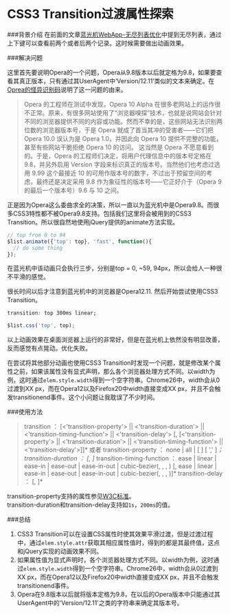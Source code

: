 CSS3 Transition过渡属性探索
===
###背景介绍
在前面的文章[蓝光机WebApp-无尽列表优化](./2013-04-07-Blu-ray-Web-App-Endless-List-Optimization.md)中提到无尽列表，通过上下键可以查看前两个或者后两个记录。这时候需要做出动画效果。

###解决问题

这里首先要说明Opera的一个问题，Opera从9.8版本以后就定格为9.8，如果要查看其真正版本，只有通过其UserAgent中‘Version/12.11’类似的文本来确定。在[Oprea的怪异识别码](http://blog.imbolo.com/oprea-version/)说明了这一问题的由来。

>Opera 的工程师在测试中发现，Opera 10 Alpha 在很多老网站上的运作很不正常。原来，有很多网站使用了“浏览器嗅探”技术，也就是说网站会针对不同的浏览器提供不同的内容或功能。然而不幸的是，这些网站无法识别两位数的浏览器版本号，于是 Opera 就成了首当其冲的受害者——它们把 Opera 10.0 误认为是 Opera 1.0，并因此向 Opera 10 提供不完整的功能，甚至有些网站干脆拒绝 Opera 10 的访问。
这当然是 Opera 不愿意看到的。于是，Opera 的工程师们决定，将用户代理信息中的版本号定格在 9.8，并另外启用 Version 字段来标识真正的版本号。当然他们也考虑过选用 9.99 这个最接近 10 的可用作版本号的数字，不过出于预留空间的考虑，最终还是决定采用 9.8 作为象征性的版本号——它正好介于（Opera 9 的最后一个版本号）9.6 与 10 之间。

正是因为Opera这么委曲求全的决策，所以一直以为蓝光机中是Opera9.8。而很多CSS3特性都不被Opera9.8支持。包括我们这里将会被用到的CSS3 Transition。所以很自然地使用jQuery提供的animate方法实现。  

```js
// top from 0 to 94
$list.animate({'top': top}, 'fast', function(){
  // do some thing
});
```

在蓝光机中该动画只会执行三步，分别是top = 0, ~59, 94px，所以会给人一种很不平滑的感觉。  

很长时间以后才注意到蓝光机中的浏览器是Opera12.11. 然后开始尝试使用CSS3 Transition。
```css
transition: top 300ms linear;
```
```js
$list.css('top', top);
```
以上动画效果在桌面浏览器上运行的非常好，但是在蓝光机上依然没有明显改善，反而感觉有点晃动。优化失败。  

在尝试将其他部分动画也使用CSS3 Transition时发现一个问题，就是修改某个属性之前，如果该属性没有显式声明，那么各个浏览器处理方式不同。以width为例，这时通过`elem.style.width`得到一个空字符串。Chrome26中，width会从0过渡到XX px，而在Opera12以及Firefox20中width直接变成XX px，并且不会触发transitionend事件。这个小问题让我耽误了不少时间。  

###使用方法
>transition ： [<'transition-property'> || <'transition-duration'> || <'transition-timing-function'> || <'transition-delay'> [, [<'transition-property'> || <'transition-duration'> || <'transition-timing-function'> || <'transition-delay'>]]*
或者
>transition-property ： none | all | [ <IDENT> ] [ ',' <IDENT> ]*；
>transition-duration ： <time> [, <time>]*
transition-timing-function ： ease | linear | ease-in | ease-out | ease-in-out | cubic-bezier(<number>, <number>, <number>, <number>) [, ease | linear | ease-in | ease-out | ease-in-out | cubic-bezier(<number>, <number>, <number>, <number>)]*
>transition-delay ： <time> [, <time>]*

transition-property支持的属性参见[W3C标准](http://www.w3.org/TR/css3-transitions/#transition-property)。  
transition-duration和transition-delay支持如`1s`，`200ms`的值。

###总结
1. CSS3 Transition可以在设置CSS属性时使其效果平滑过渡，但是过渡过程中，通过`elem.style.attr`获取其相应属性值时，得到的都是其最终值，这点和jQuery实现的动画效果不同。  
1. 如果属性值为显式声明时，各个浏览器处理方式不同。以width为例，这时通过`elem.style.width`得到一个空字符串。Chrome26中，width会从0过渡到XX px，而在Opera12以及Firefox20中width直接变成XX px，并且不会触发transitionend事件。  
1. Opera在9.8版本以后就将版本定格为9.8，在以后的Opera版本中只能通过其UserAgent中的'Version/12.11'之类的字符串来确定其版本号。
